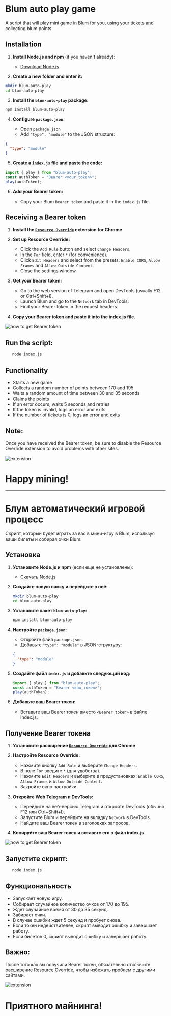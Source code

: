 # Blum auto play game

A script that will play mini game in Blum for you, using your tickets and collecting blum points

## Installation

1. **Install Node.js and npm** (if you haven't already):

   - [Download Node.js](https://nodejs.org/)

2. **Create a new folder and enter it:**

```bash
mkdir blum-auto-play
cd blum-auto-play
```

3. **Install the `blum-auto-play` package:**

```bash
npm install blum-auto-play
```

4. **Configure `package.json`:**

   - Open `package.json`
   - Add `"type": "module"` to the JSON structure:

```json
{
  "type": "module"
}
```

5. **Create a `index.js` file and paste the code:**

```javascript
import { play } from "blum-auto-play";
const authToken = "Bearer <your_token>";
play(authToken);
```

6. **Add your Bearer token:**

   - Copy your Blum `Bearer token` and paste it in the `index.js` file.

## Receiving a Bearer token

1. **Install the [`Resource Override`](https://chromewebstore.google.com/detail/resource-override/pkoacgokdfckfpndoffpifphamojphii?utm_source=ext_app_menu) extension for Chrome**

2. **Set up Resource Override:**
   - Click the `Add Rule` button and select `Change Headers`.
   - In the `For` field, enter `*` (for convenience).
   - Click `Edit Headers` and select from the presets: `Enable CORS`, `Allow Frames` and `Allow Outside Content`.
   - Close the settings window.
3. **Get your Bearer token:**

   - Go to the web version of Telegram and open DevTools (usually F12 or Ctrl+Shift+I).
   - Launch Blum and go to the `Network` tab in DevTools.
   - Find your Bearer token in the request headers.

4. **Copy your Bearer token and paste it into the index.js file.**

![how to get Bearer token](./src/assets/token.jpg)

## Run the script:

```bash
   node index.js
```

## Functionality

- Starts a new game
- Collects a random number of points between 170 and 195
- Waits a random amount of time between 30 and 35 seconds
- Claims the points
- If an error occurs, waits 5 seconds and retries
- If the token is invalid, logs an error and exits
- If the number of tickets is 0, logs an error and exits

## Note:

Once you have received the Bearer token, be sure to disable the Resource Override extension to avoid problems with other sites.

![extension](./src/assets/resource.jpg)

# Happy mining!

---

# Блум автоматический игровой процесс

Скрипт, который будет играть за вас в мини-игру в Blum, используя ваши билеты и собирая очки Blum.

## Установка

1. **Установите Node.js и npm** (если еще не установлены):
   - [Скачать Node.js](https://nodejs.org/)
2. **Создайте новую папку и перейдите в неё:**
   ```bash
   mkdir blum-auto-play
   cd blum-auto-play
   ```
3. **Установите пакет `blum-auto-play`:**
   ```bash
   npm install blum-auto-play
   ```
4. **Настройте `package.json`:**

   - Откройте файл `package.json`.
   - Добавьте `"type": "module"` в JSON-структуру:

   ```json
   {
     "type": "module"
   }
   ```

5. **Создайте файл `index.js` и добавьте следующий код:**

   ```javascript
   import { play } from "blum-auto-play";
   const authToken = "Bearer <ваш_токен>";
   play(authToken);
   ```

6. **Добавьте ваш Bearer токен:**
   - Вставьте ваш Bearer токен вместо `<Bearer token>` в файле index.js.

## Получение Bearer токена

1. **Установите расширение [`Resource Override`](https://chromewebstore.google.com/detail/resource-override/pkoacgokdfckfpndoffpifphamojphii?utm_source=ext_app_menu) для Chrome**

2. **Настройте Resource Override:**
   - Нажмите кнопку `Add Rule` и выберите `Change Headers`.
   - В поле `For` введите `*` (для удобства).
   - Нажмите `Edit Headers` и выберите в предустановках: `Enable CORS`, `Allow Frames` и `Allow Outside Content`.
   - Закройте окно настройки.
3. **Откройте Web Telegram и DevTools:**
   - Перейдите на веб-версию Telegram и откройте DevTools (обычно F12 или Ctrl+Shift+I).
   - Запустите Blum и перейдите на вкладку `Network` в DevTools.
   - Найдите ваш Bearer токен в заголовках запросов.
4. **Копируйте ваш Bearer токен и вставьте его в файл index.js.**

![how to get Bearer token](./src/assets/token.jpg)

## Запустите скрипт:

```bash
   node index.js
```

## Функциональность

- Запускает новую игру.
- Собирает случайное количество очков от 170 до 195.
- Ждет случайное время от 30 до 35 секунд.
- Забирает очки.
- В случае ошибки ждет 5 секунд и пробует снова.
- Если токен недействителен, скрипт выводит ошибку и завершает работу.
- Если билетов 0, скрипт выводит ошибку и завершает работу.

## Важно:

После того как вы получили Bearer токен, обязательно отключите расширение Resource Override, чтобы избежать проблем с другими сайтами.

![extension](./src/assets/resource.jpg)

# Приятного майнинга!
